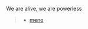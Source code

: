 <p>We are alive, we are powerless</p>

> - [meno](https://github.com/malangSelf/malangSelf.github.io/tree/main/Sept)